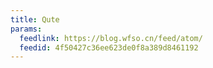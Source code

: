 ```yaml
---
title: Qute
params:
  feedlink: https://blog.wfso.cn/feed/atom/
  feedid: 4f50427c36ee623de0f8a389d8461192
---
```

